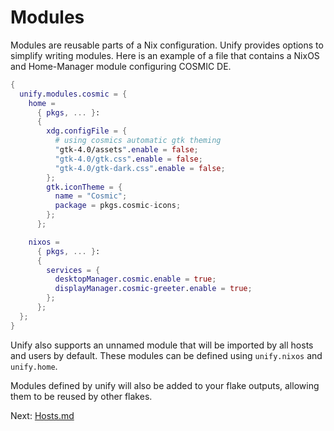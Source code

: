 # Modules

Modules are reusable parts of a Nix configuration. Unify provides options to simplify writing modules. Here is an example of a file that contains a NixOS and Home-Manager module configuring COSMIC DE.

``` nix
{
  unify.modules.cosmic = {
    home =
      { pkgs, ... }:
      {
        xdg.configFile = {
          # using cosmics automatic gtk theming
          "gtk-4.0/assets".enable = false;
          "gtk-4.0/gtk.css".enable = false;
          "gtk-4.0/gtk-dark.css".enable = false;
        };
        gtk.iconTheme = {
          name = "Cosmic";
          package = pkgs.cosmic-icons;
        };
      };

    nixos =
      { pkgs, ... }:
      {
        services = {
          desktopManager.cosmic.enable = true;
          displayManager.cosmic-greeter.enable = true;
        };
      };
  };
}
```

Unify also supports an unnamed module that will be imported by all hosts and users by default. These modules can be defined using `unify.nixos` and `unify.home`.

Modules defined by unify will also be added to your flake outputs, allowing them to be reused by other flakes. 

Next: [Hosts.md](Hosts.md)
